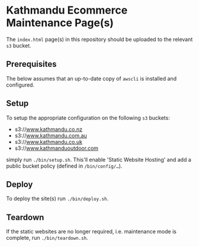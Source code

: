 # Kathmandu Ecommerce Maintenance Page(s)

The `index.html` page(s) in this repository should be uploaded to the relevant
`s3` bucket.

## Prerequisites

The below assumes that an up-to-date copy of `awscli` is installed and
configured.

## Setup

To setup the appropriate configuration on the following `s3` buckets:

- s3://www.kathmandu.co.nz
- s3://www.kathmandu.com.au
- s3://www.kathmandu.co.uk
- s3://www.kathmanduoutdoor.com

simply run `./bin/setup.sh`. This'll enable 'Static Website Hosting' and add a
public bucket policy (defined in `/bin/config/…`).

## Deploy

To deploy the site(s) run `./bin/deploy.sh`.

## Teardown

If the static websites are no longer required, i.e. maintenance mode is
complete, run `./bin/teardown.sh`.
